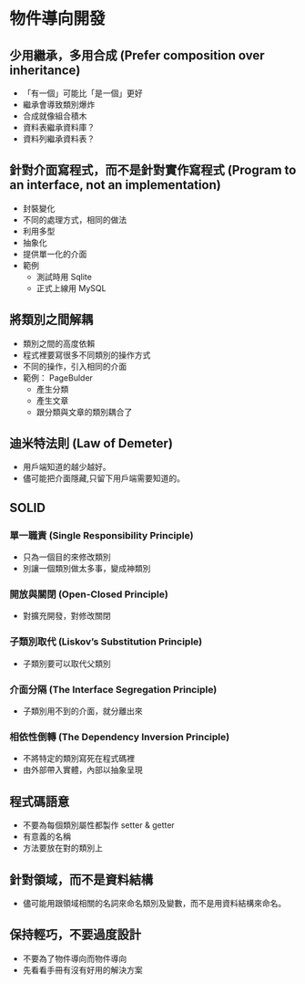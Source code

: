 物件導向開發
=========

少用繼承，多用合成 (Prefer composition over inheritance)
-----------------------------------------------------

* 「有一個」可能比「是一個」更好
* 繼承會導致類別爆炸
* 合成就像組合積木
* 資料表繼承資料庫？
* 資料列繼承資料表？

針對介面寫程式，而不是針對實作寫程式 (Program to an interface, not an implementation)
--------------------------------

* 封裝變化
* 不同的處理方式，相同的做法
* 利用多型
* 抽象化
* 提供單一化的介面
* 範例
  - 測試時用 Sqlite
  - 正式上線用 MySQL

## 將類別之間解耦

* 類別之間的高度依賴
* 程式裡要寫很多不同類別的操作方式
* 不同的操作，引入相同的介面
* 範例： PageBulder
  - 產生分類
  - 產生文章
  - 跟分類與文章的類別耦合了

## 迪米特法則 (Law of Demeter)

* 用戶端知道的越少越好。
* 儘可能把介面隱藏,只留下用戶端需要知道的。

## SOLID

### 單一職責 (Single Responsibility Principle)

* 只為一個目的來修改類別
* 別讓一個類別做太多事，變成神類別

### 開放與關閉 (Open-Closed Principle)

* 對擴充開發，對修改關閉

### 子類別取代 (Liskov’s Substitution Principle)

* 子類別要可以取代父類別

### 介面分隔 (The Interface Segregation Principle)

* 子類別用不到的介面，就分離出來

### 相依性倒轉 (The Dependency Inversion Principle)

* 不將特定的類別寫死在程式碼裡
* 由外部帶入實體，內部以抽象呈現

## 程式碼語意

* 不要為每個類別屬性都製作 setter & getter
* 有意義的名稱
* 方法要放在對的類別上

## 針對領域，而不是資料結構

* 儘可能用跟領域相關的名詞來命名類別及變數，而不是用資料結構來命名。

## 保持輕巧，不要過度設計

* 不要為了物件導向而物件導向
* 先看看手冊有沒有好用的解決方案